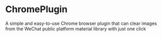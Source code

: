 # ChromePlugin
A simple and easy-to-use Chrome browser plugin that can clear images from the WeChat public platform material library with just one click

